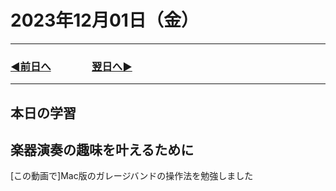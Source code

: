 # 2023年12月01日（金）

---

### [◀️前日へ](https://github.com/yuasys/chatty-journal/blob/main/2023/11/2023-11-30.md)&emsp;&emsp;&emsp;&emsp;[翌日へ▶️](https://github.com/yuasys/chatty-journal/blob/main/2023/12/2023-12-02.md)

---

## 本日の学習

## 楽器演奏の趣味を叶えるために

[この動画で]Mac版のガレージバンドの操作法を勉強しました
